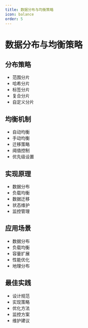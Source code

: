 ```yaml
---
title: 数据分布与均衡策略
icon: balance
order: 5
---
```


# 数据分布与均衡策略

## 分布策略
- 范围分片
- 哈希分片
- 标签分片
- 复合分片
- 自定义分片

## 均衡机制
- 自动均衡
- 手动均衡
- 迁移策略
- 阈值控制
- 优先级设置

## 实现原理
- 数据分布
- 负载均衡
- 数据迁移
- 状态维护
- 监控管理

## 应用场景
- 数据分布
- 负载均衡
- 容量扩展
- 性能优化
- 地理分布

## 最佳实践
- 设计规范
- 实现策略
- 优化方法
- 监控方案
- 维护建议
